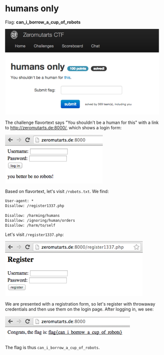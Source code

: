 humans only
===========

Flag: **can_i_borrow_a_cup_of_robots**

![humans](images/humans.png "humans only challenge introduction")

The challenge flavortext says "You shouldn't be a human for this" with a link to
<http://zeromutarts.de:8000/>, which shows a login form:

![humans login form](images/humans_login.png "humans login form")

Based on flavortext, let's visit `/robots.txt`. We find:

    User-agent: *
    Disallow: /register1337.php

    Disallow: /harming/humans
    Disallow: /ignoring/human/orders
    Disallow: /harm/to/self

Let's visit `/register1337.php`:

![humans registration page](images/humans_register.png "humans registration page")

We are presented with a registration form, so let's register with throwaway
credentials and then use them on the login page. After logging in, we see:

![humans flag](images/humans_flag.png "humans flag")

The flag is thus `can_i_borrow_a_cup_of_robots`.
